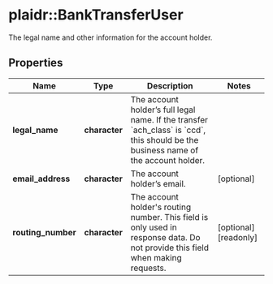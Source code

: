 # plaidr::BankTransferUser

The legal name and other information for the account holder.

## Properties
Name | Type | Description | Notes
------------ | ------------- | ------------- | -------------
**legal_name** | **character** | The account holder’s full legal name. If the transfer &#x60;ach_class&#x60; is &#x60;ccd&#x60;, this should be the business name of the account holder. | 
**email_address** | **character** | The account holder’s email. | [optional] 
**routing_number** | **character** | The account holder&#39;s routing number. This field is only used in response data. Do not provide this field when making requests. | [optional] [readonly] 


